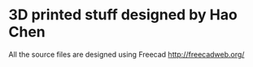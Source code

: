 3D printed stuff designed by Hao Chen
==============================

All the source files are designed using Freecad http://freecadweb.org/

